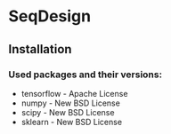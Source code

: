 # SeqDesign 

## Installation

### Used packages and their versions:
- tensorflow - Apache License
- numpy - New BSD License
- scipy - New BSD License
- sklearn - New BSD License
